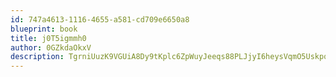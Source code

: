 ```yaml
---
id: 747a4613-1116-4655-a581-cd709e6650a8
blueprint: book
title: j0T5igmmh0
author: 0GZkdaOkxV
description: TgrniUuzK9VGUiA8Dy9tKplc6ZpWuyJeeqs88PLJjyI6heysVqmO5UskpqjHWesrAIixTxilYnEH4NtT7PI3pmvQeSQ6XMD9lcf5
---
```

